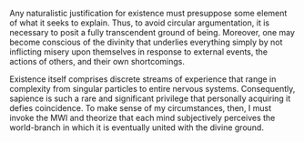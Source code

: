Any naturalistic justification for existence must presuppose some element of what it seeks to explain. Thus, to avoid circular argumentation, it is necessary to posit a fully transcendent ground of being. Moreover, one may become conscious of the divinity that underlies everything simply by not inflicting misery upon themselves in response to external events, the actions of others, and their own shortcomings.

Existence itself comprises discrete streams of experience that range in complexity from singular particles to entire nervous systems. Consequently, sapience is such a rare and significant privilege that personally acquiring it defies coincidence. To make sense of my circumstances, then, I must invoke the MWI and theorize that each mind subjectively perceives the world-branch in which it is eventually united with the divine ground.
